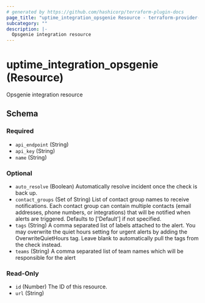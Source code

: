 ```yaml
---
# generated by https://github.com/hashicorp/terraform-plugin-docs
page_title: "uptime_integration_opsgenie Resource - terraform-provider-uptime"
subcategory: ""
description: |-
  Opsgenie integration resource
---
```


# uptime_integration_opsgenie (Resource)

Opsgenie integration resource



<!-- schema generated by tfplugindocs -->
## Schema

### Required

- `api_endpoint` (String)
- `api_key` (String)
- `name` (String)

### Optional

- `auto_resolve` (Boolean) Automatically resolve incident once the check is back up.
- `contact_groups` (Set of String) List of contact group names to receive notifications. 
Each contact group can contain multiple contacts (email addresses, phone numbers, or integrations) 
that will be notified when alerts are triggered. Defaults to ['Default'] if not specified.
- `tags` (String) A comma separated list of labels attached to the alert. You may overwrite the quiet hours setting for urgent alerts by adding the OverwriteQuietHours tag. Leave blank to automatically pull the tags from the check instead.
- `teams` (String) A comma separated list of team names which will be responsible for the alert

### Read-Only

- `id` (Number) The ID of this resource.
- `url` (String)
